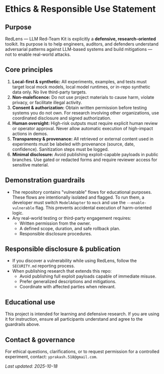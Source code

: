 # Ethics & Responsible Use Statement

## Purpose
RedLens — LLM Red-Team Kit is explicitly a **defensive, research-oriented** toolkit. Its purpose is to help engineers, auditors, and defenders understand adversarial patterns against LLM-based systems and build mitigations — not to enable real-world attacks.

## Core principles
1. **Local-first & synthetic:** All experiments, examples, and tests must target local mock models, local model runtimes, or in-repo synthetic data only. No live third-party targets.
2. **Non-maleficence:** Do not use project materials to cause harm, violate privacy, or facilitate illegal activity.
3. **Consent & authorization:** Obtain written permission before testing systems you do not own. For research involving other organizations, use coordinated disclosure and signed authorization.
4. **Human oversight:** High-risk outputs must require explicit human review or operator approval. Never allow automatic execution of high-impact actions in demos.
5. **Transparency & provenance:** All retrieved or external content used in experiments must be labeled with provenance (source, date, confidence). Sanitization steps must be logged.
6. **Minimal disclosure:** Avoid publishing exploit-capable payloads in public branches. Use gated or redacted forms and require reviewer access for sensitive material.

## Demonstration guardrails
- The repository contains "vulnerable" flows for educational purposes. These flows are intentionally isolated and flagged. To run them, a developer must switch `ModelAdapter` to `mock` and use the `--enable-vulnerable` flag. This prevents accidental execution of harm-oriented logic.
- Any real-world testing or third-party engagement requires:
  - Written permission from the owner.
  - A defined scope, duration, and safe rollback plan.
  - Responsible disclosure procedures.

## Responsible disclosure & publication
- If you discover a vulnerability while using RedLens, follow the `SECURITY.md` reporting process.
- When publishing research that extends this repo:
  - Avoid publishing full exploit payloads capable of immediate misuse.
  - Prefer generalized descriptions and mitigations.
  - Coordinate with affected parties when relevant.

## Educational use
This project is intended for learning and defensive research. If you are using it for instruction, ensure all participants understand and agree to the guardrails above.

## Contact & governance
For ethical questions, clarifications, or to request permission for a controlled experiment, contact: `yprakash.518@gmail.com`.

_Last updated: 2025-10-18_
